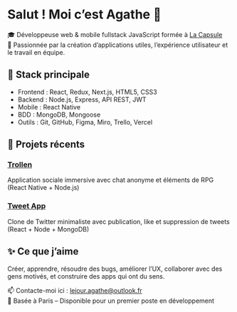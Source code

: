# Salut ! Moi c’est Agathe 👋

🎓 Développeuse web & mobile fullstack JavaScript formée à [La Capsule](https://www.lacapsule.academy/)  
🚀 Passionnée par la création d’applications utiles, l’expérience utilisateur et le travail en équipe.

## 🔧 Stack principale
- Frontend : React, Redux, Next.js, HTML5, CSS3
- Backend : Node.js, Express, API REST, JWT
- Mobile : React Native
- BDD : MongoDB, Mongoose
- Outils : Git, GitHub, Figma, Miro, Trello, Vercel

## 💼 Projets récents

### [Trollen](https://github.com/elarion/trollen-backend)  
Application sociale immersive avec chat anonyme et éléments de RPG (React Native + Node.js)

### [Tweet App](https://github.com/Alej-o/tweet-backend)  
Clone de Twitter minimaliste avec publication, like et suppression de tweets (React + Node + MongoDB)

## ✨ Ce que j’aime
Créer, apprendre, résoudre des bugs, améliorer l’UX, collaborer avec des gens motivés, et construire des apps qui ont du sens.

📫 Contacte-moi ici : lejour.agathe@outlook.fr  
📍 Basée à Paris – Disponible pour un premier poste en développement
